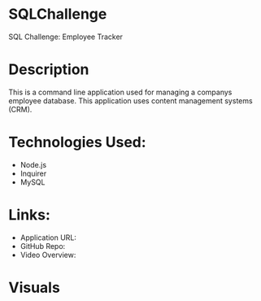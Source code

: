 # SQLChallenge
SQL Challenge: Employee Tracker

# Description
This is a command line application used for managing a companys employee database. This application uses content management systems (CRM).

# Technologies Used:
- Node.js
- Inquirer
- MySQL

# Links:
 - Application URL: 
 - GitHub Repo: 
 - Video Overview: 

 # Visuals

